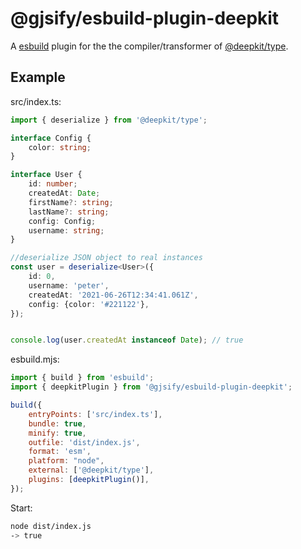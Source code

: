 # @gjsify/esbuild-plugin-deepkit

A [esbuild](https://esbuild.github.io/) plugin for the the compiler/transformer of [@deepkit/type](https://deepkit.io/library/type).

## Example

src/index.ts:
```ts
import { deserialize } from '@deepkit/type';

interface Config {
    color: string;
}

interface User {
    id: number;
    createdAt: Date;
    firstName?: string;
    lastName?: string;
    config: Config;
    username: string;
}

//deserialize JSON object to real instances
const user = deserialize<User>({
    id: 0,
    username: 'peter',
    createdAt: '2021-06-26T12:34:41.061Z',
    config: {color: '#221122'},
});


console.log(user.createdAt instanceof Date); // true
```

esbuild.mjs:
```js
import { build } from 'esbuild';
import { deepkitPlugin } from '@gjsify/esbuild-plugin-deepkit';

build({
    entryPoints: ['src/index.ts'],
    bundle: true,
    minify: true,
    outfile: 'dist/index.js',
    format: 'esm',
    platform: "node",
    external: ['@deepkit/type'],
    plugins: [deepkitPlugin()],
});
```
Start:
```bash
node dist/index.js
-> true
```